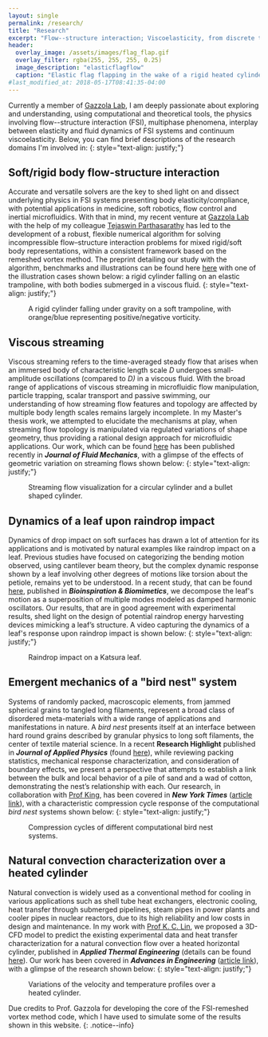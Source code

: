 ```yaml
---
layout: single
permalink: /research/
title: "Research"
excerpt: "Flow--structure interaction; Viscoelasticity, from discrete to the continuum"
header:
  overlay_image: /assets/images/flag_flap.gif
  overlay_filter: rgba(255, 255, 255, 0.25)
  image_description: "elasticflagflow"
  caption: "Elastic flag flapping in the wake of a rigid heated cylinder at Re=200"
#last_modified_at: 2018-05-17T08:41:35-04:00
---
```


Currently a member of <a href="https://mattia-lab.com/">Gazzola Lab</a>, I am deeply
passionate about exploring and understanding, using computational and theoretical tools,
the physics involving flow--structure interaction (FSI), multiphase phenomena,
interplay between elasticity and fluid dynamics of FSI systems and continuum viscoelasticity.
Below, you can find brief descriptions of the research domains I'm involved in:
{: style="text-align: justify;"}

## Soft/rigid body flow-structure interaction

Accurate and versatile solvers are the key to shed light on and dissect underlying physics in
FSI systems presenting body elasticity/compliance, with potential applications in medicine, soft
robotics, flow control and inertial microfluidics. With that in mind, my recent venture at
[Gazzola Lab](https://mattia-lab.com/) with the help of my colleague
[Tejaswin Parthasarathy](https://parthas1.github.io/) has led to the development of a robust, 
flexible numerical algorithm for solving incompressible flow–structure interaction problems
for mixed rigid/soft body representations, within a consistent framework based on the
remeshed vortex method. The preprint detailing our study with the algorithm, benchmarks and
illustrations can be found here [here](https://arxiv.org/pdf/2011.09669.pdf) with one of the
illustration cases shown below: a rigid cylinder falling on an elastic trampoline, with both
bodies submerged in a viscous fluid.
{: style="text-align: justify;"}

<figure class="align-center">
  <img src="{{site.url}}{{site.baseurl}}/assets/images/tramp.gif" alt="">
  <figcaption>A rigid cylinder falling under gravity on a soft trampoline, with orange/blue
representing positive/negative vorticity.</figcaption>
</figure>

## Viscous streaming

Viscous streaming refers to the time-averaged steady flow that arises when an immersed body
of characteristic length scale *D* undergoes small-amplitude oscillations (compared to *D)*
in a viscous fluid. With the broad range of applications of viscous streaming in microfluidic
flow manipulation, particle trapping, scalar transport and passive swimming, our understanding
of how streaming flow features and topology are affected by multiple body length scales remains
largely incomplete. In my Master's thesis work, we attempted to elucidate the mechanisms
at play, when streaming flow topology is manipulated via regulated variations of shape geometry,
thus providing a rational design approach for microfluidic applications. Our work, which can be
found [here](/assets/paps/curv.pdf) has been published recently in ***Journal of Fluid Mechanics***,
with a glimpse of the effects of geometric variation on streaming flows shown below:
{: style="text-align: justify;"}

<figure class="align-center">
  <img src="{{site.url}}{{site.baseurl}}/assets/images/stream.gif" alt="">
  <figcaption>Streaming flow visualization for a circular cylinder and a bullet
  shaped cylinder.</figcaption>
</figure>

## Dynamics of a leaf upon raindrop impact

Dynamics of drop impact on soft surfaces has drawn a lot of attention for its applications and
is motivated by natural examples like raindrop impact on a leaf. Previous studies have focused
on categorizing the bending motion observed, using cantilever beam theory, but the complex dynamic
response shown by a leaf involving other degrees of motions like torsion about the petiole,
remains yet to be understood. In a recent study, that can be found [here](/assets/paps/leaf.pdf),
published in ***Bioinspiration & Biomimetics***, we decompose the leaf's motion as a superposition
of multiple modes modeled as damped harmonic oscillators. Our results, that are in good agreement with
experimental results, shed light on the design of potential raindrop energy harvesting devices
mimicking a leaf’s structure. A video capturing the dynamics of a leaf's response upon raindrop
impact is shown below:
{: style="text-align: justify;"}

<figure class="align-center">
  <img src="{{site.url}}{{site.baseurl}}/assets/images/leaf.gif" alt="">
  <figcaption>Raindrop impact on a Katsura leaf.</figcaption>
</figure>

## Emergent mechanics of a "bird nest" system

Systems of randomly packed, macroscopic elements, from jammed spherical grains to tangled
long filaments, represent a broad class of disordered meta-materials with a wide range
of applications and manifestations in nature. A *bird nest* presents itself at an interface
between hard round grains described by granular physics to long soft filaments, the center
of textile material science. In a recent **Research Highlight** published in
***Journal of Applied Physics*** (found [here](/assets/paps/nest.pdf)), while reviewing packing
statistics, mechanical response characterization, and consideration of boundary effects,
we present a perspective that attempts to establish a link between the bulk and local behavior
of a pile of sand and a wad of cotton, demonstrating the nest’s relationship with each.
Our research, in collaboration with [Prof King](http://www.mbod-lab.com/), has been covered in
***New York Times*** ([article link](https://www.nytimes.com/2020/03/17/science/why-birds-are-the-worlds-best-engineers.html)),
with a characteristic compression cycle response of the computational *bird nest* systems shown below:
{: style="text-align: justify;"}

<figure class="align-center">
  <img src="{{site.url}}{{site.baseurl}}/assets/images/nest.gif" alt="">
  <figcaption>Compression cycles of different computational bird nest systems.</figcaption>
</figure>

## Natural convection characterization over a heated cylinder

Natural convection is widely used as a conventional method for cooling in various applications
such as shell tube heat exchangers, electronic cooling, heat transfer through submerged pipelines,
steam pipes in power plants and cooler pipes in nuclear reactors, due to its high reliability and
low costs in design and maintenance. In my work with
[Prof K. C. Lin](https://sites.google.com/site/kuangclin/home), we proposed a 3D-CFD model to predict
the existing experimental data and heat transfer characterization for a natural convection flow
over a heated horizontal cylinder, published in ***Applied Thermal Engineering*** (details can be
found [here](/assets/paps/plume.pdf)). Our work has been covered in ***Advances in Engineering***
([article link](https://advanceseng.com/3d-cfd-investigation-free-convection-flow-above-heated-horizontal-cylinder-comparisons-experimental-data/)),
with a glimpse of the research shown below:
{: style="text-align: justify;"}

<figure class="align-center">
  <img src="{{site.url}}{{site.baseurl}}/assets/images/plume.png" alt="">
  <figcaption>Variations of the velocity and temperature profiles over a heated cylinder.</figcaption>
</figure>

Due credits to Prof. Gazzola for developing the core of the FSI-remeshed vortex method code,
which I have used to simulate some of the results shown in this website.
{: .notice--info}
